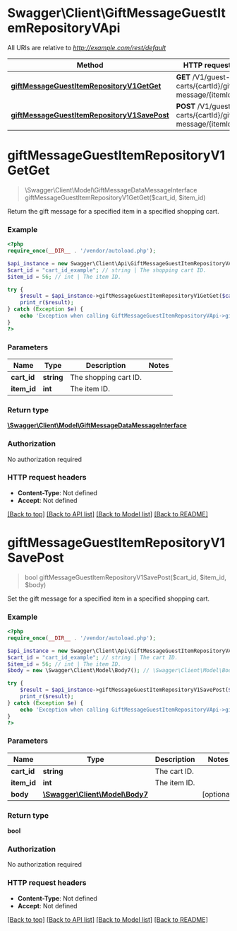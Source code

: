 # Swagger\Client\GiftMessageGuestItemRepositoryVApi

All URIs are relative to *http://example.com/rest/default*

Method | HTTP request | Description
------------- | ------------- | -------------
[**giftMessageGuestItemRepositoryV1GetGet**](GiftMessageGuestItemRepositoryVApi.md#giftMessageGuestItemRepositoryV1GetGet) | **GET** /V1/guest-carts/{cartId}/gift-message/{itemId} | 
[**giftMessageGuestItemRepositoryV1SavePost**](GiftMessageGuestItemRepositoryVApi.md#giftMessageGuestItemRepositoryV1SavePost) | **POST** /V1/guest-carts/{cartId}/gift-message/{itemId} | 


# **giftMessageGuestItemRepositoryV1GetGet**
> \Swagger\Client\Model\GiftMessageDataMessageInterface giftMessageGuestItemRepositoryV1GetGet($cart_id, $item_id)



Return the gift message for a specified item in a specified shopping cart.

### Example
```php
<?php
require_once(__DIR__ . '/vendor/autoload.php');

$api_instance = new Swagger\Client\Api\GiftMessageGuestItemRepositoryVApi();
$cart_id = "cart_id_example"; // string | The shopping cart ID.
$item_id = 56; // int | The item ID.

try {
    $result = $api_instance->giftMessageGuestItemRepositoryV1GetGet($cart_id, $item_id);
    print_r($result);
} catch (Exception $e) {
    echo 'Exception when calling GiftMessageGuestItemRepositoryVApi->giftMessageGuestItemRepositoryV1GetGet: ', $e->getMessage(), "\n";
}
?>
```

### Parameters

Name | Type | Description  | Notes
------------- | ------------- | ------------- | -------------
 **cart_id** | **string**| The shopping cart ID. | 
 **item_id** | **int**| The item ID. | 

### Return type

[**\Swagger\Client\Model\GiftMessageDataMessageInterface**](../Model/GiftMessageDataMessageInterface.md)

### Authorization

No authorization required

### HTTP request headers

 - **Content-Type**: Not defined
 - **Accept**: Not defined

[[Back to top]](#) [[Back to API list]](../../README.md#documentation-for-api-endpoints) [[Back to Model list]](../../README.md#documentation-for-models) [[Back to README]](../../README.md)

# **giftMessageGuestItemRepositoryV1SavePost**
> bool giftMessageGuestItemRepositoryV1SavePost($cart_id, $item_id, $body)



Set the gift message for a specified item in a specified shopping cart.

### Example
```php
<?php
require_once(__DIR__ . '/vendor/autoload.php');

$api_instance = new Swagger\Client\Api\GiftMessageGuestItemRepositoryVApi();
$cart_id = "cart_id_example"; // string | The cart ID.
$item_id = 56; // int | The item ID.
$body = new \Swagger\Client\Model\Body7(); // \Swagger\Client\Model\Body7 | 

try {
    $result = $api_instance->giftMessageGuestItemRepositoryV1SavePost($cart_id, $item_id, $body);
    print_r($result);
} catch (Exception $e) {
    echo 'Exception when calling GiftMessageGuestItemRepositoryVApi->giftMessageGuestItemRepositoryV1SavePost: ', $e->getMessage(), "\n";
}
?>
```

### Parameters

Name | Type | Description  | Notes
------------- | ------------- | ------------- | -------------
 **cart_id** | **string**| The cart ID. | 
 **item_id** | **int**| The item ID. | 
 **body** | [**\Swagger\Client\Model\Body7**](../Model/\Swagger\Client\Model\Body7.md)|  | [optional] 

### Return type

**bool**

### Authorization

No authorization required

### HTTP request headers

 - **Content-Type**: Not defined
 - **Accept**: Not defined

[[Back to top]](#) [[Back to API list]](../../README.md#documentation-for-api-endpoints) [[Back to Model list]](../../README.md#documentation-for-models) [[Back to README]](../../README.md)

